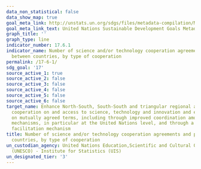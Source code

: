 ```yaml
---
data_non_statistical: false
data_show_map: true
goal_meta_link: http://unstats.un.org/sdgs/files/metadata-compilation/Metadata-Goal-17.pdf
goal_meta_link_text: United Nations Sustainable Development Goals Metadata (pdf 468kB)
graph_title: ''
graph_type: line
indicator_number: 17.6.1
indicator_name: Number of science and/or technology cooperation agreements and programmes
  between countries, by type of cooperation
permalink: /17-6-1/
sdg_goal: '17'
source_active_1: true
source_active_2: false
source_active_3: false
source_active_4: false
source_active_5: false
source_active_6: false
target_name: Enhance North-South, South-South and triangular regional and international
  cooperation on and access to science, technology and innovation and enhance knowledge-sharing
  on mutually agreed terms, including through improved coordination among existing
  mechanisms, in particular at the United Nations level, and through a global technology
  facilitation mechanism
title: Number of science and/or technology cooperation agreements and programmes between
  countries, by type of cooperation
un_custodian_agency: United Nations Education,Scientific and Cultural Organisation
  (UNESCO) - Institute for Statistics (UIS)
un_designated_tier: '3'
---
```

